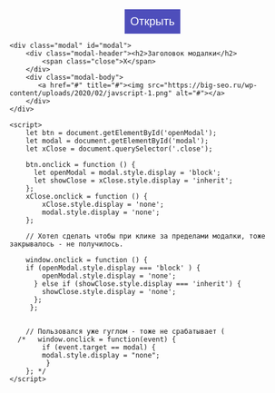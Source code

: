 <!DOCTYPE html>
<html lang="en">
<head>
    <meta charset="UTF-8">
    <meta name="viewport" content="width=device-width, initial-scale=1.0">
    <title>Document</title>
</head>
<style>
    .btn {
    display: block;
    margin: 0 auto;
    padding: 10px;
    background-color: #4e4ebb;
    color: #fff;
    border: solid 0px;
    font-size: 20px;
    }
    .modal {
    display: none;
    position: absolute;
    top: 50%;
    left: 50%;
    transform: translate(-50%, -50%);
    background-color:#1c7bfceb;
    }
    .modal-body img{
        width: 100%;
    }
    .modal-header h2{
    text-align: center;
    }
    .close {
    font-size: 28px;
    font-weight: bold;
    position: absolute;
    top: 0;
    left: 100%;
    transform: translate(-100%, -18%);
}
    .close, span:hover {
        cursor: pointer;
    }
</style>

<body>
    <button class="btn" id="openModal">Открыть</button>

    <div class="modal" id="modal">
        <div class="modal-header"><h2>Заголовок модалки</h2>
            <span class="close">X</span>
        </div>
        <div class="modal-body">
           <a href="#" title="#"><img src="https://big-seo.ru/wp-content/uploads/2020/02/javscript-1.png" alt="#"></a> 
        </div>
    </div>
    
    <script>
        let btn = document.getElementById('openModal');
        let modal = document.getElementById('modal');
        let xClose = document.querySelector('.close');

        btn.onclick = function () {
          let openModal = modal.style.display = 'block';
          let showClose = xClose.style.display = 'inherit';
        };
        xClose.onclick = function () {
            xClose.style.display = 'none';
            modal.style.display = 'none';
        };
        
        // Хотел сделать чтобы при клике за пределами модалки, тоже закрывалось - не получилось.

        window.onclick = function () {
        if (openModal.style.display === 'block' ) {      
            openModal.style.display = 'none';
          } else if (showClose.style.display === 'inherit') { 
            showClose.style.display = 'none';
          };
         }; 


        // Пользовался уже гуглом - тоже не срабатывает ( 
      /*   window.onclick = function(event) {
            if (event.target == modal) {
            modal.style.display = "none";
             }
        }; */
    </script>
</body>
</html>
